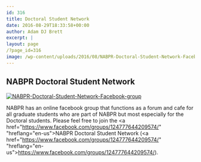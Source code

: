 ```yaml
---
id: 316
title: Doctoral Student Network
date: 2016-08-29T18:33:58+00:00
author: Adam DJ Brett
excerpt: |
layout: page
/?page_id=316
image: /wp-content/uploads/2016/08/NABPR-Doctoral-Student-Network-Facebook-group-1568x580.jpg
---
```

## NABPR Doctoral Student Network

[<img class="alignnone size-large wp-image-317" src="/wp-content/uploads/2016/08/NABPR-Doctoral-Student-Network-Facebook-group-1024x379.jpg" alt="NABPR-Doctoral-Student-Network-Facebook-group" width="600" height="222" srcset="/wp-content/uploads/2016/08/NABPR-Doctoral-Student-Network-Facebook-group-1024x379.jpg 1024w, /wp-content/uploads/2016/08/NABPR-Doctoral-Student-Network-Facebook-group-300x111.jpg 300w, /wp-content/uploads/2016/08/NABPR-Doctoral-Student-Network-Facebook-group-768x284.jpg 768w, /wp-content/uploads/2016/08/NABPR-Doctoral-Student-Network-Facebook-group-1568x580.jpg 1568w" sizes="(max-width: 600px) 100vw, 600px" />](/wp-content/uploads/2016/08/NABPR-Doctoral-Student-Network-Facebook-group.jpg)

NABPR has an online facebook group that functions as a forum and cafe for all graduate students who are part of NABPR but most especially for the Doctoral students. Please feel free to join the <a href="https://www.facebook.com/groups/124777644209574/" "hreflang="en-us">NABPR Doctoral Student Network</a> (<a href="https://www.facebook.com/groups/124777644209574/" "hreflang="en-us">https://www.facebook.com/groups/124777644209574/</a>).

&nbsp;